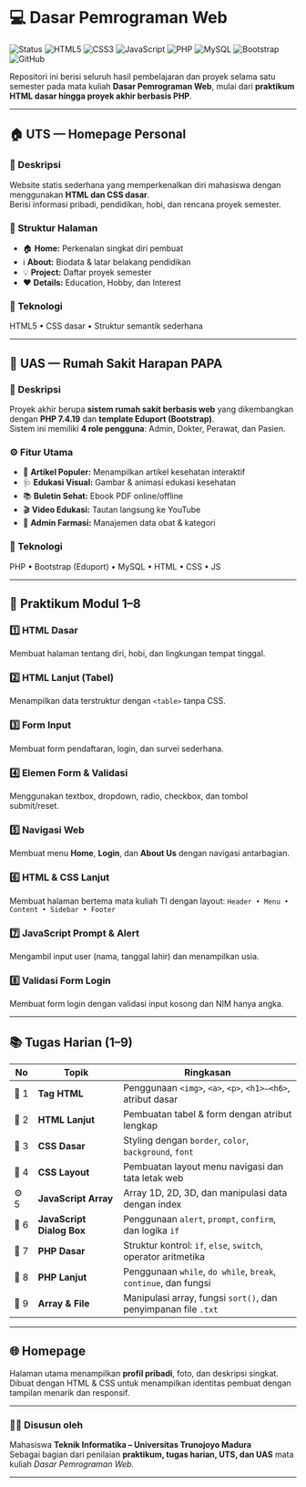 # 💻 Dasar Pemrograman Web

![Status](https://img.shields.io/badge/Status-Completed-brightgreen?style=for-the-badge)
![HTML5](https://img.shields.io/badge/HTML5-orange?style=for-the-badge&logo=html5&logoColor=white)
![CSS3](https://img.shields.io/badge/CSS3-blue?style=for-the-badge&logo=css3&logoColor=white)
![JavaScript](https://img.shields.io/badge/JavaScript-yellow?style=for-the-badge&logo=javascript&logoColor=black)
![PHP](https://img.shields.io/badge/PHP-777BB4?style=for-the-badge&logo=php&logoColor=white)
![MySQL](https://img.shields.io/badge/MySQL-00758F?style=for-the-badge&logo=mysql&logoColor=white)
![Bootstrap](https://img.shields.io/badge/Bootstrap-7952B3?style=for-the-badge&logo=bootstrap&logoColor=white)
![GitHub](https://img.shields.io/badge/GitHub-black?style=for-the-badge&logo=github)

Repositori ini berisi seluruh hasil pembelajaran dan proyek selama satu semester pada mata kuliah **Dasar Pemrograman Web**, mulai dari **praktikum HTML dasar hingga proyek akhir berbasis PHP**.

---

## 🏠 UTS — Homepage Personal

### 📘 Deskripsi
Website statis sederhana yang memperkenalkan diri mahasiswa dengan menggunakan **HTML dan CSS dasar**.  
Berisi informasi pribadi, pendidikan, hobi, dan rencana proyek semester.

### 📄 Struktur Halaman
- 🏠 **Home:** Perkenalan singkat diri pembuat  
- ℹ️ **About:** Biodata & latar belakang pendidikan  
- 💡 **Project:** Daftar proyek semester  
- ❤️ **Details:** Education, Hobby, dan Interest  

### 🧩 Teknologi
HTML5 • CSS dasar • Struktur semantik sederhana

---

## 🏥 UAS — Rumah Sakit Harapan PAPA

### 📘 Deskripsi
Proyek akhir berupa **sistem rumah sakit berbasis web** yang dikembangkan dengan **PHP 7.4.19** dan **template Eduport (Bootstrap)**.  
Sistem ini memiliki **4 role pengguna**: Admin, Dokter, Perawat, dan Pasien.

### ⚙️ Fitur Utama
- 📰 **Artikel Populer:** Menampilkan artikel kesehatan interaktif  
- 🩺 **Edukasi Visual:** Gambar & animasi edukasi kesehatan  
- 📚 **Buletin Sehat:** Ebook PDF online/offline  
- 🎬 **Video Edukasi:** Tautan langsung ke YouTube  
- 💊 **Admin Farmasi:** Manajemen data obat & kategori  

### 🧩 Teknologi
PHP • Bootstrap (Eduport) • MySQL • HTML • CSS • JS  

---

## 🧠 Praktikum Modul 1–8

### 1️⃣ HTML Dasar
Membuat halaman tentang diri, hobi, dan lingkungan tempat tinggal.  

### 2️⃣ HTML Lanjut (Tabel)
Menampilkan data terstruktur dengan `<table>` tanpa CSS.  

### 3️⃣ Form Input
Membuat form pendaftaran, login, dan survei sederhana.  

### 4️⃣ Elemen Form & Validasi
Menggunakan textbox, dropdown, radio, checkbox, dan tombol submit/reset.  

### 5️⃣ Navigasi Web
Membuat menu **Home**, **Login**, dan **About Us** dengan navigasi antarbagian.  

### 6️⃣ HTML & CSS Lanjut
Membuat halaman bertema mata kuliah TI dengan layout:
`Header • Menu • Content • Sidebar • Footer`  

### 7️⃣ JavaScript Prompt & Alert
Mengambil input user (nama, tanggal lahir) dan menampilkan usia.  

### 8️⃣ Validasi Form Login
Membuat form login dengan validasi input kosong dan NIM hanya angka.  

---

## 📚 Tugas Harian (1–9)

| No | Topik | Ringkasan |
|----|--------|------------|
| 🧩 1 | **Tag HTML** | Penggunaan `<img>`, `<a>`, `<p>`, `<h1>–<h6>`, atribut dasar |
| 🧱 2 | **HTML Lanjut** | Pembuatan tabel & form dengan atribut lengkap |
| 🎨 3 | **CSS Dasar** | Styling dengan `border`, `color`, `background`, `font` |
| 🧭 4 | **CSS Layout** | Pembuatan layout menu navigasi dan tata letak web |
| ⚙️ 5 | **JavaScript Array** | Array 1D, 2D, 3D, dan manipulasi data dengan index |
| 💬 6 | **JavaScript Dialog Box** | Penggunaan `alert`, `prompt`, `confirm`, dan logika `if` |
| 🐘 7 | **PHP Dasar** | Struktur kontrol: `if`, `else`, `switch`, operator aritmetika |
| 🔧 8 | **PHP Lanjut** | Penggunaan `while`, `do while`, `break`, `continue`, dan fungsi |
| 📂 9 | **Array & File** | Manipulasi array, fungsi `sort()`, dan penyimpanan file `.txt` |

---

## 🌐 Homepage 
Halaman utama menampilkan **profil pribadi**, foto, dan deskripsi singkat.  
Dibuat dengan HTML & CSS untuk menampilkan identitas pembuat dengan tampilan menarik dan responsif.

---

### 👩‍💻 Disusun oleh
Mahasiswa **Teknik Informatika – Universitas Trunojoyo Madura**  
Sebagai bagian dari penilaian **praktikum, tugas harian, UTS, dan UAS** mata kuliah *Dasar Pemrograman Web.*

---
